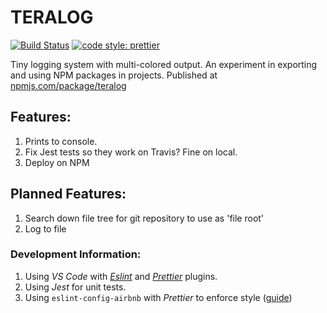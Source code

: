 # TERALOG

[![Build Status](https://travis-ci.com/RyanFleck/teralog.svg?branch=master)](https://travis-ci.com/RyanFleck/teralog)
[![code style: prettier](https://img.shields.io/badge/code_style-prettier-ff69b4.svg)](https://github.com/prettier/prettier)

Tiny logging system with multi-colored output. An experiment in exporting and using
NPM packages in projects. Published at [npmjs.com/package/teralog](https://www.npmjs.com/package/teralog)

## Features:

1. Prints to console.
1. Fix Jest tests so they work on Travis? Fine on local.
1. Deploy on NPM

## Planned Features:

1. Search down file tree for git repository to use as 'file root'
1. Log to file

### Development Information:

1. Using _VS Code_ with [_Eslint_](https://marketplace.visualstudio.com/items?itemName=dbaeumer.vscode-eslint) and [_Prettier_](https://marketplace.visualstudio.com/items?itemName=esbenp.prettier-vscode) plugins.
1. Using _Jest_ for unit tests.
1. Using `eslint-config-airbnb` with _Prettier_ to enforce style
   ([guide](https://blog.echobind.com/integrating-prettier-eslint-airbnb-style-guide-in-vscode-47f07b5d7d6a))
